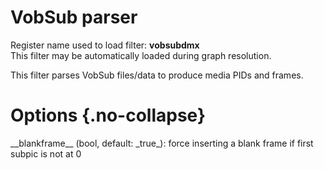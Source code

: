 <!-- automatically generated - do not edit, patch gpac/applications/gpac/gpac.c -->

# VobSub parser  
  
Register name used to load filter: __vobsubdmx__  
This filter may be automatically loaded during graph resolution.  
  
This filter parses VobSub files/data to produce media PIDs and frames.  
  

# Options  {.no-collapse}  
  
<div markdown class="option">  
<a id="blankframe">__blankframe__</a> (bool, default: _true_): force inserting a blank frame if first subpic is not at 0  
</div>  
  
